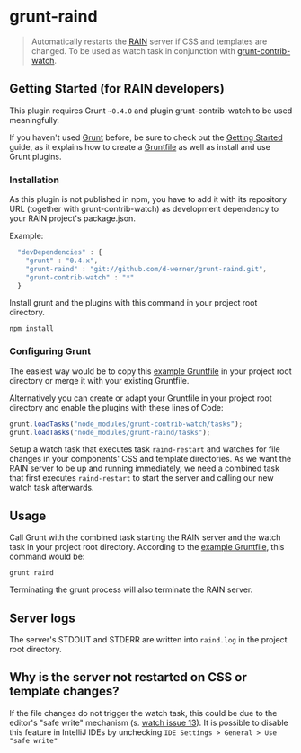grunt-raind
===================

> Automatically restarts the [RAIN](https://github.com/rainjs/rainjs) server if CSS and templates are changed.
> To be used as watch task in conjunction with [grunt-contrib-watch](https://github.com/gruntjs/grunt-contrib-watch).

## Getting Started (for RAIN developers)
This plugin requires Grunt `~0.4.0` and plugin grunt-contrib-watch to be used meaningfully.

If you haven't used [Grunt](http://gruntjs.com/) before, be sure to check out the [Getting Started](http://gruntjs.com/getting-started) guide, as it explains how to create a [Gruntfile](http://gruntjs.com/sample-gruntfile) as well as install and use Grunt plugins.

### Installation
As this plugin is not published in npm, you have to add it with its repository URL (together with grunt-contrib-watch) as development dependency to your RAIN project's package.json.

Example:
```js
  "devDependencies" : {
    "grunt" : "0.4.x",
    "grunt-raind" : "git://github.com/d-werner/grunt-raind.git",
    "grunt-contrib-watch" : "*"
  }
```

Install grunt and the plugins with this command in your project root directory.

```shell
npm install
```

### Configuring Grunt

The easiest way would be to copy this [example Gruntfile](https://github.com/d-werner/grunt-raind/blob/master/watch_example/Gruntfile.js) in your project root directory or merge it with your existing Gruntfile.

Alternatively you can create or adapt your Gruntfile in your project root directory and enable the plugins with these lines of Code:

```js
grunt.loadTasks("node_modules/grunt-contrib-watch/tasks");
grunt.loadTasks("node_modules/grunt-raind/tasks");
```

Setup a watch task that executes task `raind-restart` and watches for file changes in your components' CSS and template directories.
As we want the RAIN server to be up and running immediately, we need a combined task that first executes `raind-restart` to start the server and calling our new watch task afterwards.

## Usage

Call Grunt with the combined task starting the RAIN server and the watch task in your project root directory.
According to the [example Gruntfile](https://github.com/d-werner/grunt-raind/blob/master/watch_example/Gruntfile.js), this command would be:

```shell
grunt raind
```

Terminating the grunt process will also terminate the RAIN server.

## Server logs

The server's STDOUT and STDERR are written into `raind.log` in the project root directory.

## Why is the server not restarted on CSS or template changes?

If the file changes do not trigger the watch task, this could be due to the editor's "safe write" mechanism (s. [watch issue 13](https://github.com/gruntjs/grunt-contrib-watch/issues/13#issuecomment-11179084)).
It is possible to disable this feature in IntelliJ IDEs by unchecking `IDE Settings > General > Use "safe write"`
